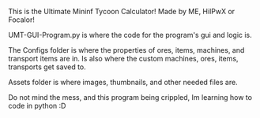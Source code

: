 This is the Ultimate Mininf Tycoon Calculator!
Made by ME, HilPwX or Focalor!


UMT-GUI-Program.py is where the code for the program's gui and logic is.

The Configs folder is where the properties of ores, items, machines, and transport items are in.
Is also where the custom machines, ores, items, transports get saved to.

Assets folder is where images, thumbnails, and other needed files are.



Do not mind the mess, and this program being crippled, Im learning how to code in python :D


